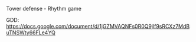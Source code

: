 Tower defense - Rhythm game

GDD: https://docs.google.com/document/d/1jGZMVAQNFs0R0Q9jlf9sRCXz7MdBuTNSWty66FLe4YQ
